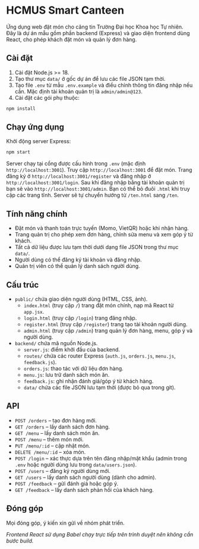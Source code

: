 # HCMUS Smart Canteen

Ứng dụng web đặt món cho căng tin Trường Đại học Khoa học Tự nhiên. Đây là dự án mẫu gồm phần backend (Express) và giao diện frontend dùng React, cho phép khách đặt món và quản lý đơn hàng.

## Cài đặt

1. Cài đặt Node.js >= 18.
2. Tạo thư mục `data/` ở gốc dự án để lưu các file JSON tạm thời.
3. Tạo file `.env` từ mẫu `.env.example` và điều chỉnh thông tin đăng nhập nếu cần. Mặc định tài khoản quản trị là `admin/admin@123`.
4. Cài đặt các gói phụ thuộc:

```bash
npm install
```

## Chạy ứng dụng

Khởi động server Express:

```bash
npm start
```

Server chạy tại cổng được cấu hình trong `.env` (mặc định `http://localhost:3001`).
Truy cập `http://localhost:3001` để đặt món. Trang đăng ký ở `http://localhost:3001/register` và đăng nhập ở `http://localhost:3001/login`. Sau khi đăng nhập bằng tài khoản quản trị bạn sẽ vào `http://localhost:3001/admin`.
Bạn có thể bỏ đuôi `.html` khi truy cập các trang tĩnh. Server sẽ tự chuyển hướng từ `/ten.html` sang `/ten`.

## Tính năng chính

- Đặt món và thanh toán trực tuyến (Momo, VietQR) hoặc khi nhận hàng.
- Trang quản trị cho phép xem đơn hàng, chỉnh sửa menu và xem góp ý từ khách.
- Tất cả dữ liệu được lưu tạm thời dưới dạng file JSON trong thư mục `data/`.
- Người dùng có thể đăng ký tài khoản và đăng nhập.
- Quản trị viên có thể quản lý danh sách người dùng.

## Cấu trúc

- `public/` chứa giao diện người dùng (HTML, CSS, ảnh).
  - `index.html` (truy cập `/`) trang đặt món chính, nạp mã React từ `app.jsx`.
  - `login.html` (truy cập `/login`) trang đăng nhập.
  - `register.html` (truy cập `/register`) trang tạo tài khoản người dùng.
  - `admin.html` (truy cập `/admin`) trang quản lý đơn hàng, menu, góp ý và người dùng.
- `backend/` chứa mã nguồn Node.js.
  - `server.js`: điểm khởi đầu của backend.
  - `routes/` chứa các router Express (`auth.js`, `orders.js`, `menu.js`, `feedback.js`).
  - `orders.js`: thao tác với dữ liệu đơn hàng.
  - `menu.js`: lưu trữ danh sách món ăn.
  - `feedback.js`: ghi nhận đánh giá/góp ý từ khách hàng.
  - `data/` chứa các file JSON lưu tạm thời (được bỏ qua trong git).

## API

- `POST /orders` – tạo đơn hàng mới.
- `GET /orders` – lấy danh sách đơn hàng.
- `GET /menu` – lấy danh sách món ăn.
- `POST /menu` – thêm món mới.
- `PUT /menu/:id` – cập nhật món.
- `DELETE /menu/:id` – xóa món.
- `POST /login` – xác thực dựa trên tên đăng nhập/mật khẩu (admin trong `.env` hoặc người dùng lưu trong `data/users.json`).
- `POST /users` – đăng ký người dùng mới.
- `GET /users` – lấy danh sách người dùng (dành cho admin).
- `POST /feedback` – gửi đánh giá hoặc góp ý.
- `GET /feedback` – lấy danh sách phản hồi của khách hàng.

## Đóng góp

Mọi đóng góp, ý kiến xin gửi về nhóm phát triển.

_Frontend React sử dụng Babel chạy trực tiếp trên trình duyệt nên không cần bước build._
